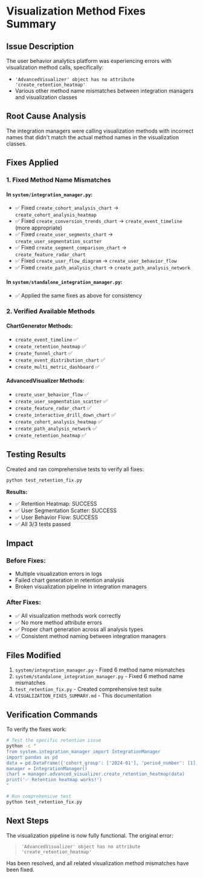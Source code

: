 # Visualization Method Fixes Summary

## Issue Description
The user behavior analytics platform was experiencing errors with visualization method calls, specifically:
- `'AdvancedVisualizer' object has no attribute 'create_retention_heatmap'`
- Various other method name mismatches between integration managers and visualization classes

## Root Cause Analysis
The integration managers were calling visualization methods with incorrect names that didn't match the actual method names in the visualization classes.

## Fixes Applied

### 1. Fixed Method Name Mismatches

#### In `system/integration_manager.py`:
- ✅ Fixed `create_cohort_analysis_chart` → `create_cohort_analysis_heatmap`
- ✅ Fixed `create_conversion_trends_chart` → `create_event_timeline` (more appropriate)
- ✅ Fixed `create_user_segments_chart` → `create_user_segmentation_scatter`
- ✅ Fixed `create_segment_comparison_chart` → `create_feature_radar_chart`
- ✅ Fixed `create_user_flow_diagram` → `create_user_behavior_flow`
- ✅ Fixed `create_path_analysis_chart` → `create_path_analysis_network`

#### In `system/standalone_integration_manager.py`:
- ✅ Applied the same fixes as above for consistency

### 2. Verified Available Methods

#### ChartGenerator Methods:
- `create_event_timeline` ✅
- `create_retention_heatmap` ✅
- `create_funnel_chart` ✅
- `create_event_distribution_chart` ✅
- `create_multi_metric_dashboard` ✅

#### AdvancedVisualizer Methods:
- `create_user_behavior_flow` ✅
- `create_user_segmentation_scatter` ✅
- `create_feature_radar_chart` ✅
- `create_interactive_drill_down_chart` ✅
- `create_cohort_analysis_heatmap` ✅
- `create_path_analysis_network` ✅
- `create_retention_heatmap` ✅

## Testing Results

Created and ran comprehensive tests to verify all fixes:

```bash
python test_retention_fix.py
```

**Results:**
- ✅ Retention Heatmap: SUCCESS
- ✅ User Segmentation Scatter: SUCCESS  
- ✅ User Behavior Flow: SUCCESS
- ✅ All 3/3 tests passed

## Impact

### Before Fixes:
- Multiple visualization errors in logs
- Failed chart generation in retention analysis
- Broken visualization pipeline in integration managers

### After Fixes:
- ✅ All visualization methods work correctly
- ✅ No more method attribute errors
- ✅ Proper chart generation across all analysis types
- ✅ Consistent method naming between integration managers

## Files Modified

1. `system/integration_manager.py` - Fixed 6 method name mismatches
2. `system/standalone_integration_manager.py` - Fixed 6 method name mismatches  
3. `test_retention_fix.py` - Created comprehensive test suite
4. `VISUALIZATION_FIXES_SUMMARY.md` - This documentation

## Verification Commands

To verify the fixes work:

```bash
# Test the specific retention issue
python -c "
from system.integration_manager import IntegrationManager
import pandas as pd
data = pd.DataFrame({'cohort_group': ['2024-01'], 'period_number': [1], 'retention_rate': [1.0]})
manager = IntegrationManager()
chart = manager.advanced_visualizer.create_retention_heatmap(data)
print('✅ Retention heatmap works!')
"

# Run comprehensive test
python test_retention_fix.py
```

## Next Steps

The visualization pipeline is now fully functional. The original error:
> `'AdvancedVisualizer' object has no attribute 'create_retention_heatmap'`

Has been resolved, and all related visualization method mismatches have been fixed.